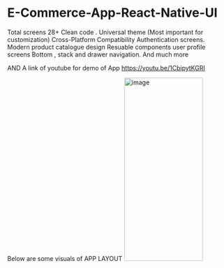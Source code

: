 # E-Commerce-App-React-Native-UI
Total screens 28+ Clean code . Universal theme (Most important for customization) Cross-Platform Compatibility  Authentication screens. Modern product catalogue design  Resuable components user profile screens  Bottom , stack and drawer navigation. And much more

 AND  A link of youtube  for demo of App
 https://youtu.be/1CbipytKGRI
 
 Below are some visuals of APP LAYOUT 
 <img src=" https://i.ibb.co/hy5QsLs/Whats-App-Image-2023-06-04-at-11-45-39-PM-3.jpg
    " alt="image"   width="180" height="420" style="object-fit: cover;"> 

 
 
